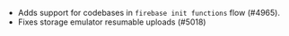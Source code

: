 - Adds support for codebases in `firebase init functions` flow (#4965).
- Fixes storage emulator resumable uploads (#5018)